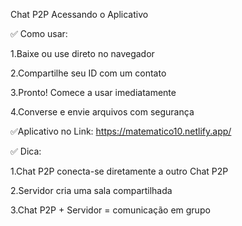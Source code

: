 Chat P2P
Acessando o Aplicativo

✅ Como usar:

1.Baixe ou use direto no navegador

2.Compartilhe seu ID com um contato

3.Pronto! Comece a usar imediatamente

4.Converse e envie arquivos com segurança

✅Aplicativo no Link: https://matematico10.netlify.app/

✅ Dica:

1.Chat P2P conecta-se diretamente a outro Chat P2P

2.Servidor cria uma sala compartilhada

3.Chat P2P + Servidor = comunicação em grupo
